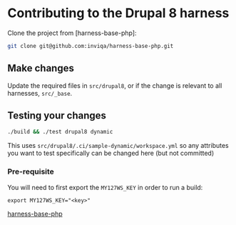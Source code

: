 # Contributing to the Drupal 8 harness

Clone the project from [harness-base-php]:
```bash
git clone git@github.com:inviqa/harness-base-php.git
```

## Make changes

Update the required files in `src/drupal8`, or if the change is relevant to all harnesses, `src/_base`.

## Testing your changes
```bash
./build && ./test drupal8 dynamic
```
This uses `src/drupal8/.ci/sample-dynamic/workspace.yml` so any attributes you want to test specifically can be changed here (but not committed)

### Pre-requisite
You will need to first export the `MY127WS_KEY` in order to run a build:
```
export MY127WS_KEY="<key>"
```

[harness-base-php](https://github.com/inviqa/harness-base-php)
